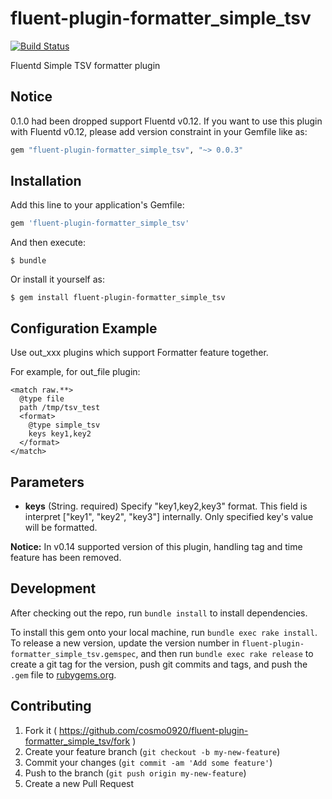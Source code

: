 # fluent-plugin-formatter_simple_tsv

[![Build Status](https://travis-ci.org/cosmo0920/fluent-plugin-formatter_simple_tsv.svg?branch=master)](https://travis-ci.org/cosmo0920/fluent-plugin-formatter_simple_tsv)

Fluentd Simple TSV formatter plugin

## Notice

0.1.0 had been dropped support Fluentd v0.12.
If you want to use this plugin with Fluentd v0.12, please add version constraint in your Gemfile like as:

```ruby
gem "fluent-plugin-formatter_simple_tsv", "~> 0.0.3"
```

## Installation

Add this line to your application's Gemfile:

```ruby
gem 'fluent-plugin-formatter_simple_tsv'
```

And then execute:

    $ bundle

Or install it yourself as:

    $ gem install fluent-plugin-formatter_simple_tsv

## Configuration Example

Use out_xxx plugins which support Formatter feature together.

For example, for out_file plugin:

```
<match raw.**>
  @type file
  path /tmp/tsv_test
  <format>
    @type simple_tsv
    keys key1,key2
  </format>
</match>
```
## Parameters

- **keys** (String. required) Specify "key1,key2,key3" format. This field is interpret ["key1", "key2", "key3"] internally. Only specified key's value will be formatted.

**Notice:** In v0.14 supported version of this plugin, handling tag and time feature has been removed.

## Development

After checking out the repo, run `bundle install` to install dependencies.

To install this gem onto your local machine, run `bundle exec rake install`. To release a new version, update the version number in `fluent-plugin-formatter_simple_tsv.gemspec`, and then run `bundle exec rake release` to create a git tag for the version, push git commits and tags, and push the `.gem` file to [rubygems.org](https://rubygems.org).

## Contributing

1. Fork it ( https://github.com/cosmo0920/fluent-plugin-formatter_simple_tsv/fork )
2. Create your feature branch (`git checkout -b my-new-feature`)
3. Commit your changes (`git commit -am 'Add some feature'`)
4. Push to the branch (`git push origin my-new-feature`)
5. Create a new Pull Request
